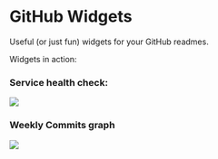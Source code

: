 # GitHub Widgets
Useful (or just fun) widgets for your GitHub readmes.

Widgets in action:
### Service health check:

![](https://ghwidgets.vedantwankha.de?widget=health&service=https%3A%2F%2Fghwidgets.vedantwankha.de%3Fwidget%3Dhealth%26service%3Dhttps%3A%2F%2Fgoogle.com
)

### Weekly Commits graph

![](https://ghwidgets.vedantwankha.de/?widget=commitgraph&user=vedantwankhade&v2=2)
